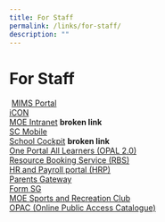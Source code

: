 ```yaml
---
title: For Staff
permalink: /links/for-staff/
description: ""
---
```

For Staff
=========

 [MIMS Portal](https://portal.mims.moe.gov.sg/)<br>
 [iCON](https://workspace.google.com/dashboard)<br>
[MOE Intranet](https://intranet.moe.gov.sg/) **broken link**<br>
[SC Mobile](https://scmobile.moe.edu.sg/)<br>
[School Cockpit](https://schoolcockpit.moe.gov.sg/) **broken link**<br>
[One Portal All Learners (OPAL 2.0)](https://www.opal2.moe.edu.sg/)<br>
[Resource Booking Service (RBS)](https://rbs.avero-tech.com/)<br>
[HR and Payroll portal (HRP)](https://www.hrp.gov.sg/)<br>
[Parents Gateway](https://pg.moe.edu.sg/)<br>
[Form SG](https://form.gov.sg/)<br>
[MOE Sports and Recreation Club](https://www.mesrc.net/)<br>
[OPAC (Online Public Access Catalogue)](https://schoolibrary.moe.edu.sg/northspringpri)